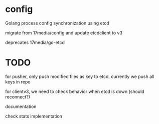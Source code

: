 # config
Golang process config synchronization using etcd

migrate from 17media/config
and update etcdclient to v3

deprecates 17media/go-etcd

# TODO

for pusher, 
only push modified files as key to etcd, currently we push all keys in repo

for clientv3,
we need to check behavior when etcd is down (should reconnect?)

documentation

check stats implementation